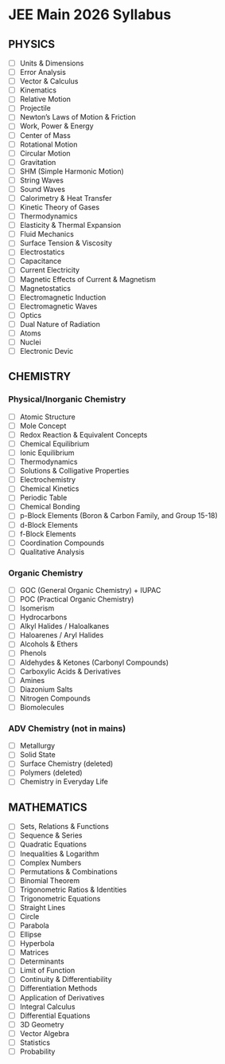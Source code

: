 # JEE Main 2026 Syllabus 

## PHYSICS
- [ ] Units & Dimensions
- [ ] Error Analysis
- [ ] Vector & Calculus
- [ ] Kinematics
- [ ] Relative Motion
- [ ] Projectile
- [ ] Newton’s Laws of Motion & Friction
- [ ] Work, Power & Energy
- [ ] Center of Mass
- [ ] Rotational Motion
- [ ] Circular Motion
- [ ] Gravitation
- [ ] SHM (Simple Harmonic Motion)
- [ ] String Waves
- [ ] Sound Waves
- [ ] Calorimetry & Heat Transfer
- [ ] Kinetic Theory of Gases
- [ ] Thermodynamics
- [ ] Elasticity & Thermal Expansion
- [ ] Fluid Mechanics
- [ ] Surface Tension & Viscosity
- [ ] Electrostatics
- [ ] Capacitance
- [ ] Current Electricity
- [ ] Magnetic Effects of Current & Magnetism
- [ ] Magnetostatics
- [ ] Electromagnetic Induction
- [ ] Electromagnetic Waves
- [ ] Optics
- [ ] Dual Nature of Radiation
- [ ] Atoms
- [ ] Nuclei
- [ ] Electronic Devic

## CHEMISTRY

### Physical/Inorganic Chemistry
- [ ] Atomic Structure
- [ ] Mole Concept
- [ ] Redox Reaction & Equivalent Concepts
- [ ] Chemical Equilibrium
- [ ] Ionic Equilibrium
- [ ] Thermodynamics
- [ ] Solutions & Colligative Properties
- [ ] Electrochemistry
- [ ] Chemical Kinetics
- [ ] Periodic Table
- [ ] Chemical Bonding
- [ ] p-Block Elements (Boron & Carbon Family, and Group 15-18)
- [ ] d-Block Elements
- [ ] f-Block Elements
- [ ] Coordination Compounds
- [ ] Qualitative Analysis

### Organic Chemistry
- [ ] GOC (General Organic Chemistry) + IUPAC
- [ ] POC (Practical Organic Chemistry)
- [ ] Isomerism
- [ ] Hydrocarbons
- [ ] Alkyl Halides / Haloalkanes
- [ ] Haloarenes / Aryl Halides
- [ ] Alcohols & Ethers
- [ ] Phenols
- [ ] Aldehydes & Ketones (Carbonyl Compounds)
- [ ] Carboxylic Acids & Derivatives
- [ ] Amines
- [ ] Diazonium Salts
- [ ] Nitrogen Compounds
- [ ] Biomolecules

### ADV Chemistry (not in mains)
- [ ] Metallurgy
- [ ] Solid State
- [ ] Surface Chemistry (deleted)
- [ ] Polymers (deleted)
- [ ] Chemistry in Everyday Life

## MATHEMATICS
- [ ] Sets, Relations & Functions
- [ ] Sequence & Series
- [ ] Quadratic Equations
- [ ] Inequalities & Logarithm
- [ ] Complex Numbers
- [ ] Permutations & Combinations
- [ ] Binomial Theorem
- [ ] Trigonometric Ratios & Identities
- [ ] Trigonometric Equations
- [ ] Straight Lines
- [ ] Circle
- [ ] Parabola
- [ ] Ellipse
- [ ] Hyperbola
- [ ] Matrices
- [ ] Determinants
- [ ] Limit of Function
- [ ] Continuity & Differentiability
- [ ] Differentiation Methods
- [ ] Application of Derivatives
- [ ] Integral Calculus
- [ ] Differential Equations
- [ ] 3D Geometry
- [ ] Vector Algebra
- [ ] Statistics
- [ ] Probability